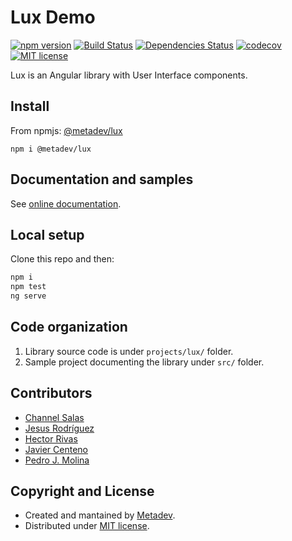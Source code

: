 # Lux Demo

[![npm version](https://badge.fury.io/js/%40metadev%2Flux.svg)](https://badge.fury.io/js/%40metadev%2Flux)
[![Build Status](https://travis-ci.com/metadevpro/lux.svg?branch=devel)](https://travis-ci.com/metadevpro/lux)
[![Dependencies Status](https://david-dm.org/metadevpro/lux/status.svg)](https://david-dm.org/metadevpro/lux)
[![codecov](https://codecov.io/gh/metadevpro/lux/branch/devel/graph/badge.svg)](https://codecov.io/gh/metadevpro/lux)
[![MIT license](http://img.shields.io/badge/license-MIT-brightgreen.svg)](http://opensource.org/licenses/MIT)

Lux is an Angular library with User Interface components.

## Install

From npmjs: [@metadev/lux](https://www.npmjs.com/package/@metadev/lux)

`npm i @metadev/lux`

## Documentation and samples

See [online documentation](https://metadev-lux.herokuapp.com/).

## Local setup

Clone this repo and then:

```bash
npm i
npm test
ng serve
```

## Code organization

1. Library source code is under `projects/lux/` folder.
2. Sample project documenting the library under `src/` folder.

## Contributors

- [Channel Salas](https://github.com/Chanell13)
- [Jesus Rodríguez](https://github.com/foxandxss)
- [Hector Rivas](https://github.com/hector23rp)
- [Javier Centeno](https://github.com/JavierCenteno)
- [Pedro J. Molina](https://github.com/pjmolina)

## Copyright and License

- Created and mantained by [Metadev](https://metadev.pro).
- Distributed under [MIT license](LICENSE).
